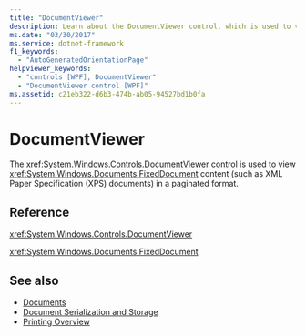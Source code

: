 ```yaml
---
title: "DocumentViewer"
description: Learn about the DocumentViewer control, which is used to view FixedDocument content in a paginated format.
ms.date: "03/30/2017"
ms.service: dotnet-framework
f1_keywords: 
  - "AutoGeneratedOrientationPage"
helpviewer_keywords: 
  - "controls [WPF], DocumentViewer"
  - "DocumentViewer control [WPF]"
ms.assetid: c21eb322-d6b3-474b-ab05-94527bd1b0fa
---
```

# DocumentViewer

The <xref:System.Windows.Controls.DocumentViewer> control is used to view <xref:System.Windows.Documents.FixedDocument> content (such as XML Paper Specification (XPS) documents) in a paginated format.  
  
## Reference  

 <xref:System.Windows.Controls.DocumentViewer>  
  
 <xref:System.Windows.Documents.FixedDocument>  
  
## See also

- [Documents](../advanced/documents.md)
- [Document Serialization and Storage](../advanced/document-serialization-and-storage.md)
- [Printing Overview](../advanced/printing-overview.md)
